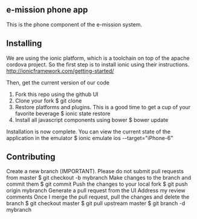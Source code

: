 e-mission phone app
--------------------

This is the phone component of the e-mission system.

Installing
---
We are using the ionic platform, which is a toolchain on top of the apache
cordova project. So the first step is to install ionic using their instructions.
http://ionicframework.com/getting-started/

Then, get the current version of our code
1. Fork this repo using the github UI
1. Clone your fork
    $ git clone <your repo URL>
1. Restore platforms and plugins. This is a good time to get a cup of your favorite beverage
    $ ionic state restore
1. Install all javascript components using bower
    $ bower update

Installation is now complete. You can view the current state of the application in the emulator
    $ ionic emulate ios --target="iPhone-6"

Contributing
---
Create a new branch (IMPORTANT). Please do not submit pull requests from master
    $ git checkout -b mybranch
Make changes to the branch and commit them
    $ git commit
Push the changes to your local fork
    $ git push origin mybranch
Generate a pull request from the UI
Address my review comments
Once I merge the pull request, pull the changes and delete the branch
    $ git checkout master
    $ git pull upstream master
    $ git branch -d mybranch
